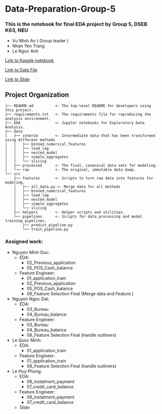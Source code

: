 # Data-Preparation-Group-5

### This is the notebook for final EDA project by Group 5, DSEB K63, NEU
  
  * Vu Minh An ( Group leader )
  * Nhan Yen Trang
  * Le Ngoc Anh
  
  [Link to Kaggle notebook](https://www.kaggle.com/competitions/home-credit-default-risk)

  [Link to Data File](https://drive.google.com/drive/folders/1CPOJGypsMPJE9vf6qe8UIDEi4JaIm__m?usp=sharing)
  
  [Link to Slide](https://www.canva.com/design/DAF22dYdw2w/nPVxsAnB8yGHXeCyvZDYNQ/edit)
  
Project Organization
------------
    ├── README.md          <- The top-level README for developers using this project.
    ├── requirements.txt   <- The requirements file for reproducing the analysis environment.
    ├── EDA                <- Jupyter notebooks for Exploratory Data Analysis.
    ├── data
    │   ├── interim        <- Intermediate data that has been transformed using different methods
    │   │   ├── binned_numerical_features
    │   │   ├── lead_lag
    │   │   ├── nested_model
    │   │   ├── simple_aggregates
    │   │   └── slicing
    │   ├── processed      <- The final, canonical data sets for modeling.
    │   └── raw            <- The original, immutable data dump.
    └── src
        ├── features       <- Scripts to turn raw data into features for modeling.
        │   ├── all_data.py <- Merge data for all methods
        │   ├── binned_numerical_features
        │   ├── lead_lag
        │   ├── nested_model
        │   ├── simple_aggregates
        │   └── slicing
        ├── helpers        <- Helper scripts and utilities.
        └── pipelines      <- Scripts for data processing and model training pipelines.
            ├── predict_pipeline.py
            └── train_pipeline.py

  ### Assigned work:
  * Nguyen Minh Duc: 
    - EDA:<br /> 
      * 02_Previous_application
      * 05_POS_Cash_balance 
    - Feature Engineer: <br />
      * 01_application_train
      * 02_Previous_application 
      * 05_POS_Cash_balance 
      * 08_Feature Selection Final (Merge data and Feature ) 
  * Nguyen Ngoc Dat:
    - EDA:<br />
      * 03_Bureau
      * 04_Bureau_balance
    - Feature Engineer: <br />
      * 03_Bureau
      * 04_Bureau_balance
      * 08_Feature Selection Final (handle outliners)
  * Le Quoc Minh:
    - EDA:<br />
      * 01_application_train 
    - Feature Engineer: <br />
      * 01_application_train 
      * 08_Feature Selection Final (handle outliners)
  * Le Huy Phong:
    - EDA: <br />
      * 06_instalment_payment
      * 07_credit_card_balance 
    - Feature Engineer: <br />
      * 06_instalment_payment
      * 07_credit_card_balance 
    - Slide
